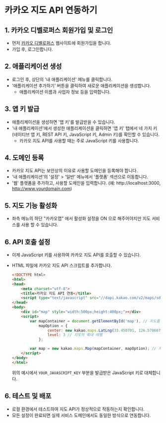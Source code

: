 # 카카오 지도 API 연동하기

## 1. 카카오 디벨로퍼스 회원가입 및 로그인
- 먼저 [카카오 디벨로퍼스](https://developers.kakao.com/) 웹사이트에 회원가입을 합니다.
- 가입 후, 로그인합니다.

## 2. 애플리케이션 생성
- 로그인 후, 상단의 '내 애플리케이션' 메뉴를 클릭합니다.
- '애플리케이션 추가하기' 버튼을 클릭하여 새로운 애플리케이션을 생성합니다.
  - 애플리케이션 이름과 사업자 정보 등을 입력합니다.
  
## 3. 앱 키 발급
- 애플리케이션을 생성하면 '앱 키'를 발급받을 수 있습니다.
- '내 애플리케이션'에서 생성한 애플리케이션을 클릭하면 '앱 키' 탭에서 네 가지 키(네이티브 앱 키, REST API 키, JavaScript 키, Admin 키)를 확인할 수 있습니다.
  - 카카오 지도 API를 사용할 때는 주로 JavaScript 키를 사용합니다.

## 4. 도메인 등록
- 카카오 지도 API는 보안상의 이유로 사용할 도메인을 등록해야 합니다.
- '내 애플리케이션'의 '설정' > '일반' 메뉴에서 '플랫폼' 섹션으로 이동합니다.
- '웹' 플랫폼을 추가하고, 사용할 도메인을 입력합니다. (예: http://localhost:3000, http://www.yourdomain.com)

## 5. 지도 기능 활성화
- 좌측 메뉴의 하단 "카카오맵" 에서 활성화 설정을 ON 으로 해주어야지만 지도 서비스를 사용 할 수 있습니다.

## 6. API 호출 설정
- 이제 JavaScript 키를 사용하여 카카오 지도 API를 호출할 수 있습니다.
- HTML 파일에 카카오 지도 API 스크립트를 추가합니다.

    ```html
    <!DOCTYPE html>
    <html>
    <head>
        <meta charset="utf-8">
        <title>카카오 지도 API 연동</title>
        <script type="text/javascript" src="//dapi.kakao.com/v2/maps/sdk.js?appkey=YOUR_JAVASCRIPT_KEY"></script>
    </head>
    <body>
        <div id="map" style="width:500px;height:400px;"></div>
        <script>
            var mapContainer = document.getElementById('map'), // 지도를 표시할 div 
                mapOption = { 
                    center: new kakao.maps.LatLng(33.450701, 126.570667), // 지도의 중심좌표
                    level: 3 // 지도의 확대 레벨
                };

            var map = new kakao.maps.Map(mapContainer, mapOption); // 지도를 생성합니다
        </script>
    </body>
    </html>
    ```

    위의 예시에서 `YOUR_JAVASCRIPT_KEY` 부분을 발급받은 JavaScript 키로 대체합니다.

## 6. 테스트 및 배포
- 로컬 환경에서 테스트하여 지도 API가 정상적으로 작동하는지 확인합니다.
- 모든 설정이 완료되면 실제 서비스 도메인에서도 동일한 방식으로 연동합니다.
